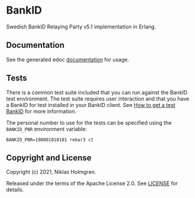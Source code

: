 BankID
======

Swedish BankID Relaying Party v5.1 implementation in Erlang.

Documentation
-------------

See the generated edoc [documentation](https://niho.github.io/bankid/) for usage.

Tests
-----

There is a common test suite included that you can run against the BankID test
environment. The test suite requires user interaction and that you have a BankID
for test installed in your BankID client. See [How to get a test BankID](https://www.bankid.com/assets/bankid/rp/how-to-get-bankid-for-test-v1.7.pdf)
for more information.

The personal number to use for the tests can be specified using the `BANKID_PNR`
environment variable:

```
BANKID_PNR=190001010101 rebar3 ct
```

Copyright and License
---------------------

Copyright (c) 2021, Niklas Holmgren.

Released under the terms of the Apache License 2.0. See [LICENSE](./LICENSE) for details.

